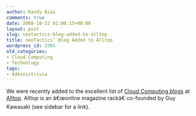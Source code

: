 ```yaml
---
author: Randy Bias
comments: true
date: 2008-10-22 01:00:15+00:00
layout: post
slug: neotactics-blog-added-to-alltop
title: neoTactics’ Blog Added to Alltop
wordpress_id: 2365
old_categories:
- Cloud Computing
- Technology
tags:
- Administrivia
---
```


We were recently added to the excellent list of [Cloud Computing blogs](http://cloudcomputing.alltop.com/) at [Alltop](http://alltop.com/).  Alltop is an â€œonline magazine rackâ€ co-founded by Guy Kawasaki (see sidebar for a link).

